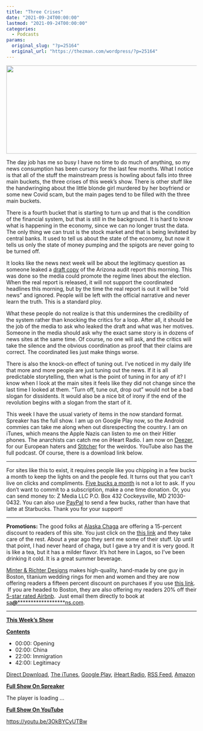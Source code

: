 ```yaml
---
title: "Three Crises"
date: "2021-09-24T00:00:00"
lastmod: "2021-09-24T00:00:00"
categories:
  - Podcasts
params:
  original_slug: "?p=25164"
  original_url: "https://thezman.com/wordpress/?p=25164"
---
```


[<img
src="http://thezman.com/wordpress/wp-content/uploads/2018/01/Power-Hour.png"
decoding="async" width="600" height="233" />](http://thezman.com/wordpress/wp-content/uploads/2018/01/Power-Hour.png)

The day job has me so busy I have no time to do much of anything, so my
news consumption has been cursory for the last few months. What I notice
is that all of the stuff the mainstream press is howling about falls
into three main buckets, the three crises of this week’s show. There is
other stuff like the handwringing about the little blonde girl murdered
by her boyfriend or some new Covid scam, but the main pages tend to be
filled with the three main buckets.

There is a fourth bucket that is starting to turn up and that is the
condition of the financial system, but that is still in the background.
It is hard to know what is happening in the economy, since we can no
longer trust the data. The only thing we can trust is the stock market
and that is being levitated by central banks. It used to tell us about
the state of the economy, but now it tells us only the state of money
pumping and the spigots are never going to be turned off.

It looks like the news next week will be about the legitimacy question
as someone leaked a [draft
copy](https://kjzz.org/content/1719314/arizona-election-audit-confirms-bidens-win-maricopa-county-also-casts-doubts)
of the Arizona audit report this morning. This was done so the media
could promote the regime lines about the election. When the real report
is released, it will not support the coordinated headlines this morning,
but by the time the real report is out it will be “old news” and
ignored. People will be left with the official narrative and never learn
the truth. This is a standard ploy.

What these people do not realize is that this undermines the credibility
of the system rather than knocking the critics for a loop. After all, it
should be the job of the media to ask who leaked the draft and what was
her motives. Someone in the media should ask why the exact same story is
in dozens of news sites at the same time. Of course, no one will ask,
and the critics will take the silence and the obvious coordination as
proof that their claims are correct. The coordinated lies just make
things worse.

There is also the knock-on effect of tuning out. I’ve noticed in my
daily life that more and more people are just tuning out the news. If it
is all predictable storytelling, then what is the point of tuning in for
any of it? I know when I look at the main sites it feels like they did
not change since the last time I looked at them. “Turn off, tune out,
drop out” would not be a bad slogan for dissidents. It would also be a
nice bit of irony if the end of the revolution begins with a slogan from
the start of it.

This week I have the usual variety of items in the now standard format.
Spreaker has the full show. I am up on Google Play now, so the Android
commies can take me along when out disrespecting the country. I am on
iTunes, which means the Apple Nazis can listen to me on their Hitler
phones. The anarchists can catch me on iHeart Radio. I am now on
<a href="https://www.deezer.com/show/623032" rel="noopener noreferrer"
target="_blank">Deezer</a>, for our European haters and <a
href="https://www.stitcher.com/podcast/the-z-blog-power-hour?refid=stpr"
rel="noopener noreferrer" target="_blank">Stitcher</a> for the weirdos.
YouTube also has the full podcast. Of course, there is a download link
below.

------------------------------------------------------------------------

For sites like this to exist, it requires people like you chipping in a
few bucks a month to keep the lights on and the people fed. It turns out
that you can’t live on clicks and compliments.
<a href="https://www.subscribestar.com/the-z-blog"
rel="noopener noreferrer" target="_blank">Five bucks a month</a> is not
a lot to ask. If you don’t want to commit to a subscription, make a one
time donation. Or, you can send money to: Z Media LLC P.O. Box 432
Cockeysville, MD 21030-0432. You can also use <a
href="https://www.paypal.com/cgi-bin/webscr?cmd=_s-xclick&amp;hosted_button_id=UDAS2Q8JYA6CN&amp;source=url"
rel="noopener noreferrer" target="_blank">PayPal</a> to send a few
bucks, rather than have that latte at Starbucks. Thank you for your
support!

------------------------------------------------------------------------

**Promotions:** The good folks at
<a href="https://alaskachaga.us/" rel="noopener noreferrer"
target="_blank">Alaska Chaga</a> are offering a 15-percent discount to
readers of this site. You just click on the
<a href="https://alaskachaga.us/discount/ZMAN" rel="noopener noreferrer"
target="_blank">this link</a> and they take care of the rest. About a
year ago they sent me some of their stuff. Up until that point, I had
never heard of chaga, but I gave a try and it is very good. It is like a
tea, but it has a milder flavor. It’s hot here in Lagos, so I’ve been
drinking it cold. It is a great summer beverage.

<a href="https://www.minterandrichterdesigns.com/"
rel="noreferrer nofollow noopener" target="_blank">Minter &amp; Richter
Designs</a> makes high-quality, hand-made by one guy in Boston, titanium
wedding rings for men and women and they are now offering readers a
fifteen percent discount on purchases if you use
<a href="https://www.minterandrichterdesigns.com/discount/ZMAN"
rel="noreferrer nofollow noopener" target="_blank">this link</a>. 
 <span class="highlight"><span class="colour"><span class="font"><span class="size">If
you are headed to Boston, they are also offering my readers 20% off
their <a
href="https://www.airbnb.com/users/7988017/listings?user_id=7988017&amp;s=3"
rel="noopener noreferrer" target="_blank">5-star rated Airbnb</a>.  Just
email them directly to book at
<a href="mailto:sa***@*********************ns.com"
data-original-string="y7DeDifosai67fHl7yoe9Q==cb7tEwzEpb80kcUG73bZQyzmNIgyIqen3IGPvG00ekHxlSuXdqKPWh5xVH+ssPtaHqS"><span
class="apbct-email-encoder"
data-original-string="o5OdYZRTrzkbtcFW6uQSCg==cb7jgY99GWf1+YsE3SgPfGeHKZUDrh2D/rnEAwIL6D7PCkmZS28STjQx6tH4QEh+97N"
title="This contact has been encoded by Anti-Spam by CleanTalk. Click to decode. To finish the decoding make sure that JavaScript is enabled in your browser.">sa<span
class="apbct-blur">***</span>@<span
class="apbct-blur">*********************</span>ns.com</span></a>.</span></span></span></span>

------------------------------------------------------------------------

**<u>This Week’s Show</u>**

**<u>Contents</u>**

-   00:00: Opening
-   02:00: China
-   22:00: Immigration
-   42:00: Legitimacy

<a href="https://api.spreaker.com/v2/episodes/46659848/download.mp3"
rel="noopener" target="_blank">Direct Download</a>, <a
href="https://itunes.apple.com/us/podcast/the-z-blog-power-hour/id1262799640?mt=2"
rel="noopener noreferrer" target="_blank">The iTunes</a>, <a
href="https://podcasts.google.com/?feed=aHR0cHM6Ly93d3cuc3ByZWFrZXIuY29tL3Nob3cvMjU4OTY1Ny9lcGlzb2Rlcy9mZWVk"
rel="noopener noreferrer" target="_blank">Google Play</a>, <a href="https://www.iheart.com/podcast/the-z-blog-power-hour-29246491/"
rel="noopener noreferrer" target="_blank">iHeart Radio,</a>
<a href="https://www.spreaker.com/show/2589657/episodes/feed"
rel="noopener noreferrer" target="_blank">RSS Feed</a>, <a
href="https://music.amazon.com/podcasts/0d8bc343-742c-40fe-95c8-616ccf4cf1fa/The-Z-Blog-Power-Hour"
rel="noopener noreferrer" target="_blank">Amazon</a>

**<u>Full Show On Spreaker</u>**

The player is loading ...

<span class="widget_spinner dark"></span>

**<u>Full Show On YouTube</u>**

https://youtu.be/3OkBYCyUTBw
